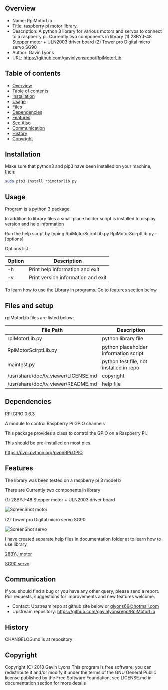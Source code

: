 Overview
--------------------------------------------
* Name: RpiMotorLib
* Title: raspberry pi motor library. 
* Description: A python 3 library for various motors and servos 
to connect to a raspberry pi. Currently two components in library
    (1) 28BYJ-48 Stepper motor + ULN2003 driver board
    (2) Tower pro Digital micro servo SG90
* Author: Gavin Lyons
* URL: https://github.com/gavinlyonsrepo/RpiMotorLib

Table of contents
---------------------------

  * [Overview](#overview)
  * [Table of contents](#table-of-contents)
  * [Installation](#installation)
  * [Usage](#usage)
  * [Files](#files)
  * [Dependencies](#dependencies)
  * [Features](#features)
  * [See Also](#see-also)
  * [Communication](#communication)
  * [History](#history)
  * [Copyright](#copyright)

Installation
-----------------------------------------------

Make sure that python3 and pip3 have been installed on your machine, then: 

```sh
sudo pip3 install rpimotorlib.py
```

Usage
-------------------------------------------
Program is a python 3 package. 

In addition to library files a small place holder script is installed
to display version and help information

Run the help script by typing RpiMotorScirptLib.py
RpiMotorScirptLib.py -[options]

Options list :

| Option          | Description     |
| --------------- | --------------- |
| -h  | Print help information and exit |
| -v  | Print version information and exit |

To learn how to use the Library in programs.
Go to features section below

Files and setup
-----------------------------------------
rpiMotorLib files are listed below:

| File Path | Description |
| ------ | ------ |
| rpiMotorLib.py |  python library file |
| RpiMotorScirptLib.py | python placeholder information script  |
| maintest.py | python test file, not installed in repo |
| /usr/share/doc/tv_viewer/LICENSE.md | copyright |
| /usr/share/doc/tv_viewer/README.md | help file |


Dependencies
-----------

RPi.GPIO 0.6.3

A module to control Raspberry Pi GPIO channels

This package provides a class to control the GPIO on a Raspberry Pi.

This should be pre-installed on most pies.  

https://pypi.python.org/pypi/RPi.GPIO

Features
----------------------
The library was been tested on a raspberry pi 3 model b 

There are  Currently two components in library

(1) 28BYJ-48 Stepper motor + ULN2003 driver board

![ScreenShot motor](https://raw.githubusercontent.com/gavinlyonsrepo/RpiMotorLib/master/screenshot/28BYJ.jpg)

(2) Tower pro Digital micro servo SG90

![ScreenShot servo](https://github.com/gavinlyonsrepo/RpiMotorLib/blob/master/screenshot/sg90.jpg)


I have created separate help files in documentation folder at to learn how to use library

[28BYJ motor](Documentation/28BYJ.md)

[SG90 servo](Documentation/SG90.md)
    

Communication
-----------
If you should find a bug or you have any other query, 
please send a report.
Pull requests, suggestions for improvements
and new features welcome.
* Contact: Upstream repo at github site below or glyons66@hotmail.com
* Upstream repository: https://github.com/gavinlyonsrepo/RpiMotorLib

History
------------------
CHANGELOG.md is at repository

Copyright
-------------
Copyright (C) 2018 Gavin Lyons 
This program is free software; you can redistribute it and/or modify
it under the terms of the GNU General Public license published by
the Free Software Foundation, see LICENSE.md in documentation section 
for more details
